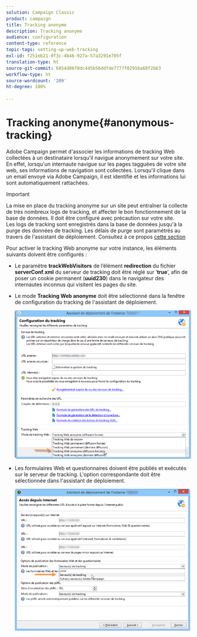 ```yaml
---
solution: Campaign Classic
product: campaign
title: Tracking anonyme
description: Tracking anonyme
audience: configuration
content-type: reference
topic-tags: setting-up-web-tracking
exl-id: f251eb21-0f3c-4b46-927a-57a3291e705f
translation-type: ht
source-git-commit: 6854d06f8dc445b56ddfde7777f02916a60f2b63
workflow-type: ht
source-wordcount: '209'
ht-degree: 100%

---
```


# Tracking anonyme{#anonymous-tracking}

Adobe Campaign permet d&#39;associer les informations de tracking Web collectées à un destinataire lorsqu&#39;il navigue anonymement sur votre site. En effet, lorsqu&#39;un internaute navigue sur les pages tagguées de votre site web, ses informations de navigation sont collectées. Lorsqu&#39;il clique dans un email envoyé via Adobe Campaign, il est identifié et les informations lui sont automatiquement rattachées.

>[!IMPORTANT]
>
>La mise en place du tracking anonyme sur un site peut entraîner la collecte de très nombreux logs de tracking, et affecter le bon fonctionnement de la base de données. Il doit être configuré avec précaution sur votre site.\
>Les logs de tracking sont enregistrés dans la base de données jusqu&#39;à la purge des données de tracking. Les délais de purge sont paramétrés au travers de l&#39;assistant de déploiement. Consultez à ce propos [cette section](../../installation/using/deploying-an-instance.md#purging-data)

Pour activer le tracking Web anonyme sur votre instance, les éléments suivants doivent être configurés :

* Le paramètre **trackWebVisitors** de l’élément **redirection** du fichier **serverConf.xml** du serveur de tracking doit être réglé sur ‘**true**’, afin de poser un cookie permanent (**uuid230**) dans le navigateur des internautes inconnus qui visitent les pages du site.
* Le mode **Tracking Web anonyme** doit être sélectionné dans la fenêtre de configuration du tracking de l&#39;assistant de déploiement.

   ![](assets/webtracking_anonymous_set.png)

* Les formulaires Web et questionnaires doivent être publiés et exécutés sur le serveur de tracking. L&#39;option correspondante doit être sélectionnée dans l&#39;assistant de déploiement.

   ![](assets/webtracking_publication_set_for_webapps.png)
